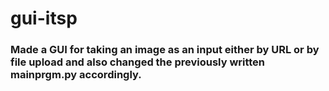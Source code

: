 # gui-itsp

### Made a GUI for taking an image as an input either by URL or by file upload and also changed the previously written mainprgm.py accordingly.
